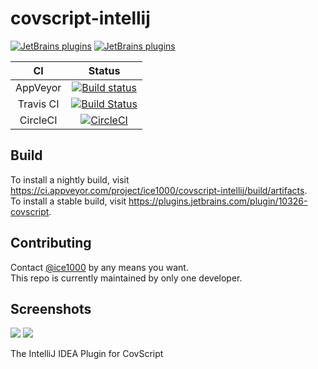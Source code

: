 # covscript-intellij

[![JetBrains plugins](https://img.shields.io/jetbrains/plugin/v/10326-covscript.svg)](https://plugins.jetbrains.com/plugin/10326-covscript)
[![JetBrains plugins](https://img.shields.io/jetbrains/plugin/d/10326-covscript.svg)](https://plugins.jetbrains.com/plugin/10326-covscript)

CI|Status
:---:|:---:
AppVeyor|[![Build status](https://ci.appveyor.com/api/projects/status/clpq0r59s66qpklv?svg=true)](https://ci.appveyor.com/project/ice1000/covscript-intellij)
Travis CI|[![Build Status](https://travis-ci.org/covscript/covscript-intellij.svg?branch=master)](https://travis-ci.org/covscript/covscript-intellij)
CircleCI|[![CircleCI](https://circleci.com/gh/covscript/covscript-intellij.svg?style=svg)](https://circleci.com/gh/covscript/covscript-intellij)

## Build

To install a nightly build, visit https://ci.appveyor.com/project/ice1000/covscript-intellij/build/artifacts.  
To install a stable build, visit https://plugins.jetbrains.com/plugin/10326-covscript.

## Contributing

Contact [@ice1000](https://github.com/ice1000) by any means you want.  
This repo is currently maintained by only one developer.

## Screenshots

![](https://plugins.jetbrains.com/files/10326/screenshot_17808.png)
![](https://plugins.jetbrains.com/files/10326/screenshot_17904.png)

The IntelliJ IDEA Plugin for CovScript
